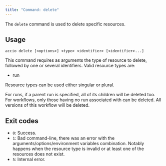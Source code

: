 ```yaml
---
title: "Command: delete"
---
```


The `delete` command is used to delete specific resources.

## Usage
```
accio delete [<options>] <type> <identifier> [<identifier>...]
```

This command requires as arguments the type of resource to delete, followed by one or several identifiers.
Valid resource types are:

  * run

Resource types can be used either singular or plural.

For runs, if a parent run is specified, all of its children will be deleted too.
For workflows, only those having no run associated with can be deleted.
All versions of this workflow will be deleted.

## Exit codes
* `0`: Success.
* `1`: Bad command-line, there was an error with the arguments/options/environment variables combination.
Notably happens when the resource type is invalid or at least one of the resources does not exist.
* `5`: Internal error.

